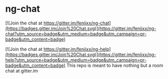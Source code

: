 # ng-chat

[![Join the chat at https://gitter.im/feniixx/ng-chat](https://badges.gitter.im/Join%20Chat.svg)](https://gitter.im/feniixx/ng-chat?utm_source=badge&utm_medium=badge&utm_campaign=pr-badge&utm_content=badge)

[![Join the chat at https://gitter.im/feniixx/ng-help](https://badges.gitter.im/Join%20Chat.svg)](https://gitter.im/feniixx/ng-help?utm_source=badge&utm_medium=badge&utm_campaign=pr-badge&utm_content=badge)
This repo is meant to have nothing but a room chat at gitter.im
